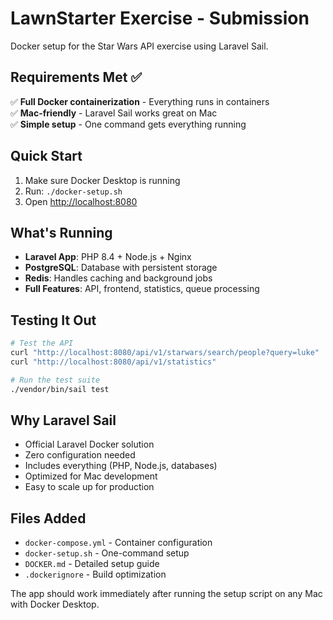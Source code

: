 # LawnStarter Exercise - Submission

Docker setup for the Star Wars API exercise using Laravel Sail.

## Requirements Met ✅

✅ **Full Docker containerization** - Everything runs in containers  
✅ **Mac-friendly** - Laravel Sail works great on Mac  
✅ **Simple setup** - One command gets everything running  

## Quick Start

1. Make sure Docker Desktop is running
2. Run: `./docker-setup.sh`
3. Open <http://localhost:8080>

## What's Running

- **Laravel App**: PHP 8.4 + Node.js + Nginx
- **PostgreSQL**: Database with persistent storage  
- **Redis**: Handles caching and background jobs
- **Full Features**: API, frontend, statistics, queue processing

## Testing It Out

```bash
# Test the API
curl "http://localhost:8080/api/v1/starwars/search/people?query=luke"
curl "http://localhost:8080/api/v1/statistics"

# Run the test suite
./vendor/bin/sail test
```

## Why Laravel Sail

- Official Laravel Docker solution
- Zero configuration needed
- Includes everything (PHP, Node.js, databases)
- Optimized for Mac development
- Easy to scale up for production

## Files Added

- `docker-compose.yml` - Container configuration
- `docker-setup.sh` - One-command setup
- `DOCKER.md` - Detailed setup guide
- `.dockerignore` - Build optimization

The app should work immediately after running the setup script on any Mac with Docker Desktop.
